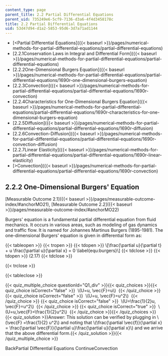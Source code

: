 ```yaml
---
content_type: page
parent_title: 2.2 Partial Differential Equations
parent_uid: 735249e6-5cf9-7136-d3a6-4f4d3458178c
title: 2.2 Partial Differential Equations
uid: 53d47d94-d1a2-5853-95d6-3d7a71ad1144
---
```


*   [<Partial Differential Equations]({{< baseurl >}}/pages/numerical-methods-for-partial-differential-equations/partial-differential-equations)
*   [2.2.1Conservation Laws in Integral and Differential Form]({{< baseurl >}}/pages/numerical-methods-for-partial-differential-equations/partial-differential-equations)
*   [2.2.2One-Dimensional Burgers Equation]({{< baseurl >}}/pages/numerical-methods-for-partial-differential-equations/partial-differential-equations/1690r-one-dimensional-burgers-equation)
*   [2.2.3Convection]({{< baseurl >}}/pages/numerical-methods-for-partial-differential-equations/partial-differential-equations/1690r-convection)
*   [2.2.4Characteristics for One-Dimensional Burgers Equation]({{< baseurl >}}/pages/numerical-methods-for-partial-differential-equations/partial-differential-equations/1690r-characteristics-for-one-dimensional-burgers-equation)
*   [2.2.5Diffusion]({{< baseurl >}}/pages/numerical-methods-for-partial-differential-equations/partial-differential-equations/1690r-diffusion)
*   [2.2.6Convection-Diffusion]({{< baseurl >}}/pages/numerical-methods-for-partial-differential-equations/partial-differential-equations/1690r-convection-diffusion)
*   [2.2.7Linear Elasticity]({{< baseurl >}}/pages/numerical-methods-for-partial-differential-equations/partial-differential-equations/1690r-linear-elasticity)
*   [\>Convection]({{< baseurl >}}/pages/numerical-methods-for-partial-differential-equations/partial-differential-equations/1690r-convection)

2.2.2 One-Dimensional Burgers' Equation
---------------------------------------

[Measurable Outcome 2.1]({{< baseurl >}}/pages/measurable-outcome-index/#anchorMO21), [Measurable Outcome 2.2]({{< baseurl >}}/pages/measurable-outcome-index/#anchorMO22) 

Burgers' equation is a fundamental partial differential equation from fluid mechanics. It occurs in various areas, such as modeling of gas dynamics and traffic flow. It is named for Johannes Martinus Burgers (1895-1981). The one-dimensional Burgers' equation is given in differential form as:

{{< tableopen >}}
{{< tropen >}}
{{< tdopen >}}
\\\[\\frac{\\partial u}{\\partial t} + u \\frac{\\partial u}{\\partial x} = 0 \\label{equ:burgers}\\\]
{{< tdclose >}}
{{< tdopen >}}
(2.17)
{{< tdclose >}}

{{< trclose >}}

{{< tableclose >}}

{{< quiz_multiple_choice questionId="Q1_div" >}}{{< quiz_choices >}}{{< quiz_choice isCorrect="false" >}}&nbsp; \\(U=u, \\vec{F}=u\\) &nbsp;{{< /quiz_choice >}}
{{< quiz_choice isCorrect="false" >}}&nbsp; \\(U=u, \\vec{F}=u^2\\) &nbsp;{{< /quiz_choice >}}
{{< quiz_choice isCorrect="false" >}}&nbsp; \\(U=\\frac{1}{2}u, \\vec{F}=u^2\\) &nbsp;{{< /quiz_choice >}}
{{< quiz_choice isCorrect="true" >}}&nbsp; \\(U=u,\\vec{F}=\\frac{1}{2}u^2\\) &nbsp;{{< /quiz_choice >}}{{< /quiz_choices >}}
{{< quiz_solution >}}Answer: This solution can be verified by plugging in \\(\\vec{F} =\\frac{1}{2} u^2\\) and noting that \\(\\frac{\\partial \\vec{f}}{\\partial x} = \\frac{\\partial \\vec{F}}{\\partial u}\\frac{\\partial u}{\\partial x}\\) and we arrive that the above differential form.{{< /quiz_solution >}}{{< /quiz_multiple_choice >}}

BackPartial Differential Equations ContinueConvection